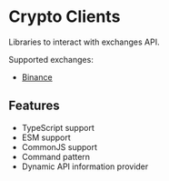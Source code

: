 # Crypto Clients

Libraries to interact with exchanges API.

Supported exchanges:

* [Binance](packages/binance)

## Features

* TypeScript support
* ESM support
* CommonJS support
* Command pattern
* Dynamic API information provider
